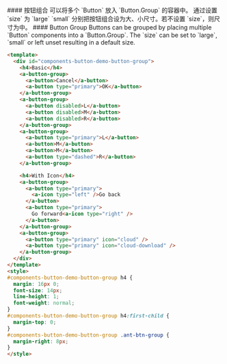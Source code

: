 <cn>
#### 按钮组合
可以将多个 `Button` 放入 `Button.Group` 的容器中。
通过设置 `size` 为 `large` `small` 分别把按钮组合设为大、小尺寸。若不设置 `size`，则尺寸为中。
</cn>

<us>
#### Button Group
Buttons can be grouped by placing multiple `Button` components into a `Button.Group`.
The `size` can be set to `large`, `small` or left unset resulting in a default size.
</us>

```html
<template>
  <div id="components-button-demo-button-group">
    <h4>Basic</h4>
    <a-button-group>
      <a-button>Cancel</a-button>
      <a-button type="primary">OK</a-button>
    </a-button-group>
    <a-button-group>
      <a-button disabled>L</a-button>
      <a-button disabled>M</a-button>
      <a-button disabled>R</a-button>
    </a-button-group>
    <a-button-group>
      <a-button type="primary">L</a-button>
      <a-button>M</a-button>
      <a-button>M</a-button>
      <a-button type="dashed">R</a-button>
    </a-button-group>

    <h4>With Icon</h4>
    <a-button-group>
      <a-button type="primary">
        <a-icon type="left" />Go back
      </a-button>
      <a-button type="primary">
        Go forward<a-icon type="right" />
      </a-button>
    </a-button-group>
    <a-button-group>
      <a-button type="primary" icon="cloud" />
      <a-button type="primary" icon="cloud-download" />
    </a-button-group>
  </div>
</template>
<style>
#components-button-demo-button-group h4 {
  margin: 16px 0;
  font-size: 14px;
  line-height: 1;
  font-weight: normal;
}
#components-button-demo-button-group h4:first-child {
  margin-top: 0;
}
#components-button-demo-button-group .ant-btn-group {
  margin-right: 8px;
}
</style>
```
